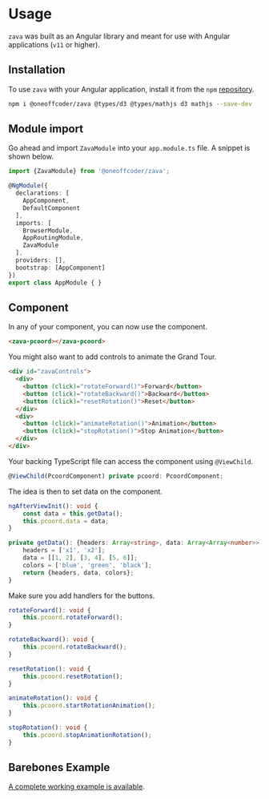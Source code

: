 # Usage

`zava` was built as an Angular library and meant for use with Angular applications (`v11` or higher). 

## Installation

To use `zava` with your Angular application, install it from the `npm` [repository](https://www.npmjs.com/package/@oneoffcoder/zava).

```bash
npm i @oneoffcoder/zava @types/d3 @types/mathjs d3 mathjs --save-dev
```

## Module import

Go ahead and import `ZavaModule` into your `app.module.ts` file. A snippet is shown below.

```typescript
import {ZavaModule} from '@oneoffcoder/zava';

@NgModule({
  declarations: [
    AppComponent,
    DefaultComponent
  ],
  imports: [
    BrowserModule,
    AppRoutingModule,
    ZavaModule
  ],
  providers: [],
  bootstrap: [AppComponent]
})
export class AppModule { }
```

## Component

In any of your component, you can now use the component.

```html
<zava-pcoord></zava-pcoord>
```

You might also want to add controls to animate the Grand Tour.

```html
<div id="zavaControls">
  <div>
    <button (click)="rotateForward()">Forward</button>
    <button (click)="rotateBackward()">Backward</button>
    <button (click)="resetRotation()">Reset</button>
  </div>
  <div>
    <button (click)="animateRotation()">Animation</button>
    <button (click)="stopRotation()">Stop Animation</button>
  </div>
</div>
```

Your backing TypeScript file can access the component using `@ViewChild`.

```typescript
@ViewChild(PcoordComponent) private pcoord: PcoordComponent;
```

The idea is then to set data on the component.

```typescript
ngAfterViewInit(): void {
    const data = this.getData();
    this.pcoord.data = data;
}

private getData(): {headers: Array<string>, data: Array<Array<number>>, colors: Array<string>} {
    headers = ['x1', 'x2'];
    data = [[1, 2], [3, 4], [5, 6]];
    colors = ['blue', 'green', 'black'];
    return {headers, data, colors};
}
```

Make sure you add handlers for the buttons.

```typescript
rotateForward(): void {
    this.pcoord.rotateForward();
}

rotateBackward(): void {
    this.pcoord.rotateBackward();
}

resetRotation(): void {
    this.pcoord.resetRotation();
}

animateRotation(): void {
    this.pcoord.startRotationAnimation();
}

stopRotation(): void {
    this.pcoord.stopAnimationRotation();
}
```

## Barebones Example

[A complete working example is available](https://github.com/oneoffcoder/zava/tree/ng-demo).